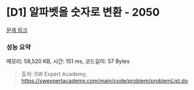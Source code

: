 # [D1] 알파벳을 숫자로 변환 - 2050 

[문제 링크](https://swexpertacademy.com/main/code/problem/problemDetail.do?contestProbId=AV5QLGxKAzQDFAUq) 

### 성능 요약

메모리: 58,520 KB, 시간: 151 ms, 코드길이: 57 Bytes



> 출처: SW Expert Academy, https://swexpertacademy.com/main/code/problem/problemList.do